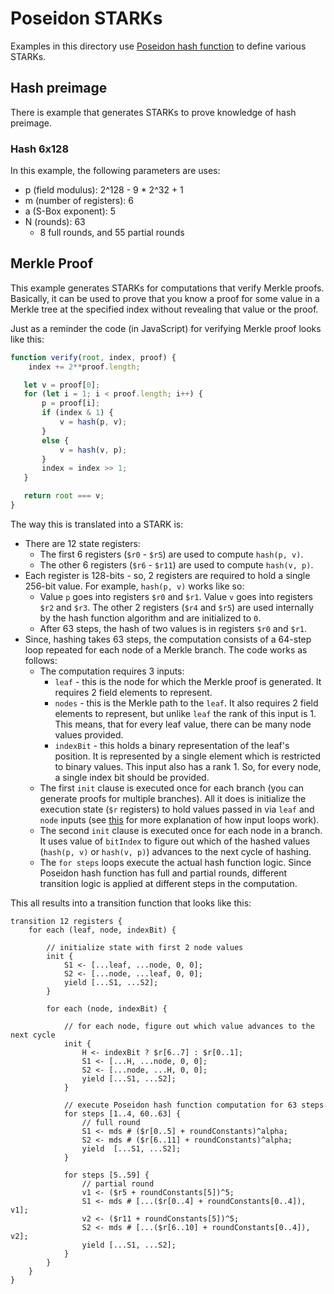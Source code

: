 # Poseidon STARKs

Examples in this directory use [Poseidon hash function](https://eprint.iacr.org/2019/458.pdf) to define various STARKs.

## Hash preimage
There is example that generates STARKs to prove knowledge of hash preimage.

### Hash 6x128

In this example, the following parameters are uses:
 * p (field modulus): 2^128 - 9 * 2^32 + 1
 * m (number of registers): 6
 * a (S-Box exponent): 5
 * N (rounds): 63
   * 8 full rounds, and 55 partial rounds

 ## Merkle Proof
 This example generates STARKs for computations that verify Merkle proofs. Basically, it can be used to prove that you know a proof for some value in a Merkle tree at the specified index without revealing that value or the proof.

 Just as a reminder the code (in JavaScript) for verifying Merkle proof looks like this:
 ```JavaScript
 function verify(root, index, proof) {
     index += 2**proof.length;

    let v = proof[0];
    for (let i = 1; i < proof.length; i++) {
        p = proof[i];
        if (index & 1) {
            v = hash(p, v);
        }
        else {
            v = hash(v, p);
        }
        index = index >> 1;
    }

    return root === v;
 }
 ```
The way this is translated into a STARK is:

* There are 12 state registers:
  * The first 6 registers (`$r0` - `$r5`) are used to compute `hash(p, v)`.
  * The other 6 registers (`$r6` - `$r11`) are used to compute `hash(v, p)`.
* Each register is 128-bits - so, 2 registers are required to hold a single 256-bit value. For example, `hash(p, v)` works like so:
  * Value `p` goes into registers `$r0` and `$r1`. Value `v` goes into registers `$r2` and `$r3`. The other 2 registers (`$r4` and `$r5`) are used internally by the hash function algorithm and are initialized to `0`.
  * After 63 steps, the hash of two values is in registers `$r0` and `$r1`.
* Since, hashing takes 63 steps, the computation consists of a 64-step loop repeated for each node of a Merkle branch. The code works as follows:
  * The computation requires 3 inputs:
    * `leaf` - this is the node for which the Merkle proof is generated. It requires 2 field elements to represent.
    * `nodes` - this is the Merkle path to the `leaf`. It also requires 2 field elements to represent, but unlike `leaf` the rank of this input is 1. This means, that for every leaf value, there can be many node values provided.
    * `indexBit` - this holds a binary representation of the leaf's position. It is represented by a single element which is restricted to binary values. This input also has a rank 1. So, for every node, a single index bit should be provided.
  * The first `init` clause is executed once for each branch (you can generate proofs for multiple branches). All it does is initialize the execution state (`$r` registers) to hold values passed in via `leaf` and `node` inputs (see [this](https://github.com/GuildOfWeavers/AirScript#nested-input-loops) for more explanation of how input loops work).
  * The second `init` clause is executed once for each node in a branch. It uses value of `bitIndex` to figure out which of the hashed values (`hash(p, v)` or `hash(v, p)`) advances to the next cycle of hashing.
  * The `for steps` loops execute the actual hash function logic. Since Poseidon hash function has full and partial rounds, different transition logic is applied at different steps in the computation.

This all results into a transition function that looks like this:
```
transition 12 registers {
    for each (leaf, node, indexBit) {

        // initialize state with first 2 node values
        init {
            S1 <- [...leaf, ...node, 0, 0];
            S2 <- [...node, ...leaf, 0, 0];
            yield [...S1, ...S2];
        }

        for each (node, indexBit) {

            // for each node, figure out which value advances to the next cycle
            init {
                H <- indexBit ? $r[6..7] : $r[0..1];
                S1 <- [...H, ...node, 0, 0];
                S2 <- [...node, ...H, 0, 0];
                yield [...S1, ...S2];
            }

            // execute Poseidon hash function computation for 63 steps
            for steps [1..4, 60..63] {
                // full round
                S1 <- mds # ($r[0..5] + roundConstants)^alpha;
                S2 <- mds # ($r[6..11] + roundConstants)^alpha;
                yield  [...S1, ...S2];
            }

            for steps [5..59] {
                // partial round
                v1 <- ($r5 + roundConstants[5])^5;
                S1 <- mds # [...($r[0..4] + roundConstants[0..4]), v1];
                v2 <- ($r11 + roundConstants[5])^5;
                S2 <- mds # [...($r[6..10] + roundConstants[0..4]), v2];
                yield [...S1, ...S2];
            }
        }
    }
}
```